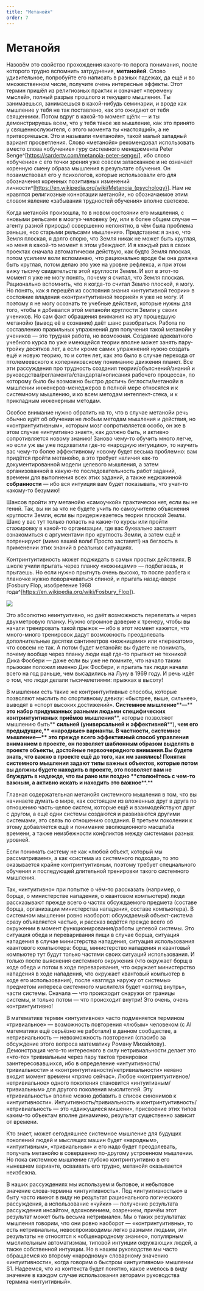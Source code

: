 ```yaml
---
title: "Метанойя"
order: 7
---
```


# Метанойя

Назовём это свойство прохождения какого-то порога понимания, после которого трудно вспомнить затруднения, **метанойей**. Слово удивительное, попробуйте его написать в разных падежах, да ещё и во множественном числе, получите очень интересные эффекты. Этот термин пришёл из религиозных практик и означает «перемену мыслей», полный разрыв прошлого и текущего мышления. Ты занимаешься, занимаешься в какой-нибудь семинарии, и вроде как мышление у тебя не так поставлено, как это ожидают от тебя священники. Потом вдруг в какой-то момент щёлк — и ты демонстрируешь всем, что у тебя такое же мышление, как это принято у священнослужителя, с этого момента ты «настоящий», а не притворяешься. Это и называли «метанойя», такой малый западный вариант просветления. Слово «метанойя» рекомендовал использовать вместо слова «обучение» гуру системного менеджмента Peter Senge^[<https://sardertv.com/metanoia-peter-senge/>], ибо слово «обучение» с его точки зрения уже совсем затасканное и не означает коренную смену образа мышления в результате обучения. Он позаимствовал его у психологов, которые использовали его для обозначения коренных позитивных изменений личности^[<https://en.wikipedia.org/wiki/Metanoia_(psychology)>]. Нам не нравятся религиозные коннотации метанойи, но обозначаемое этим словом явление «забывания трудностей обучения» вполне светское.

Когда метанойя произошла, то в новом состоянии его мышления, с «новыми рельсами в мозгу» человеку (ну, или в более общем случае — агенту разной природы) совершенно непонятно, в чём была проблема раньше, «со старыми рельсами мышления». Представим: я знаю, что Земля плоская, я долго спорю, что Земля никак не может быть круглая, но меня в какой-то момент в этом убеждают. И я каждый раз в своих проектах сначала автоматически действую, как будто Земля плоская, потом усилием воли вспоминаю, что рационально вроде бы она должна быть круглая, потом делаю это уже на уровне рефлекса, и при этом вижу тысячу свидетельств этой круглости Земли. И вот в этот-то момент я уже не могу понять, почему я считал, что Земля плоская. Рационально вспомнить, что я когда-то считал Землю плоской, я могу. Но понять, как я перешёл из состояния знания «интуитивной теории» в состояние владения «контринтуитивной теорией» я уже не могу. И поэтому я не могу осознать те учебные действия, которые нужны для того, чтобы я добивался этой метанойи круглости Земли у своих учеников. Но сам факт обращения внимания на эту прошедшую метанойю (вывод её в сознание) даёт шанс разобраться. Работа по составлению правильных упражнений для получения такой метанойи у учеников — это трудная работа, но возможная. Создание адекватного учебного курса по уже имеющейся теории вполне может занять пару-тройку десятков лет, а если кроме самих упражнений нужно создать ещё и новую теорию, то и сотен лет, как это было в случае перехода от птолемеевского к коперниковскому пониманию движения планет. Все эти рассуждения про трудность создания теории/объяснений/знаний и руководства/регламента/стандарта/«описания рабочего процесса», по которому было бы возможно быстро достичь беглости/метанойи в мышлении инженеров-менеджеров в полной мере относятся и к системному мышлению, и ко всем методам интеллект-стека, и к прикладным инженерным методам.

Особое внимание нужно обратить на то, что в случае метанойи речь обычно идёт об обучении не любым методам мышления и действия, но «контринтуитивным», которым мозг сопротивляется особо, он же в этом случае «интуитивно знает», как должно быть, и активно сопротивляется новому знанию! Заново чему-то обучить много легче, но если уж вы уже подхватили где-то «народную интуицию», то научить вас чему-то более эффективному новому будет весьма проблемно: вам придётся пройти метанойю, а это требует наличия как-то документированной модели целевого мышления, а затем организованной в какую-то последовательность работ заданий, времени для выполнения всех этих заданий, а также недюжинной **собранности** — ибо вся интуиция вам будет показывать, что учат-то какому-то безумию!

Шансов пройти эту метанойю «самоучкой» практически нет, если вы не гений. Так, вы ни за что не будете учить по самоучителю объяснения круглости Земли, если вы придерживаетесь теории плоской Земли. Шанс у вас тут только попасть на какие-то курсы или пройти стажировку в какой-то организации, где вас буквально заставят ознакомиться с аргументами про круглость Земли, а затем ещё и потренируют (мимо вашей воли! Просто заставят!) на беглость в применении этих знаний в реальных ситуациях.

Контринтуитивность может поджидать в самых простых действиях. В школе учили прыгать через планку «ножницами» — подбегаешь, и прыгаешь. Но если нужно прыгнуть очень высоко, то после разбега к планочке нужно поворачиваться спиной, и прыгать назад-вверх (Fosbury Flop, изобретение 1968 года^[<https://en.wikipedia.org/wiki/Fosbury_Flop>]).

![](/ru/systems-thinking/6.png)

Это абсолютно неинтуитивно, но даёт возможность перелетать и через двухметровую планку. Нужно огромное доверие к тренеру, чтобы вы начали тренировать такой прыжок — ибо в этот момент кажется, что много-много тренировок дадут возможность преодолевать дополнительные десятки сантиметров «ножницами» или «перекатом», что совсем не так. А потом будет метанойя: вы будете не понимать, почему вообще через планку люди ещё где-то прыгают не техникой Дика Фосбери — даже если вы уже не помните, что начало таким прыжкам положил именно Дик Фосбери, и прыгать так люди начали всего на год раньше, чем высадились на Луну в 1969 году. И речь идёт о том, что люди делали тысячелетиями: прыжках в высоту!

В мышлении есть такие же контринтуитивные способы, которые позволяют мыслить по спортивному девизу: «быстрее, выше, сильнее», выводят в «спорт высоких достижений». **Системное мышление****—** **это набор придуманных разными людьми специфических** **контринтуитивных** **приёмов** **мышления****, которые позволяют мышлению быть** **сильней (универсальней и** **эффективней****)****, чем его предыдущие,** **«****народные****»** **варианты.** **В частности, системное мышление****—** **это прежде всего эффективный способ управления вниманием в проекте, он позволяет шаблонным образом выделять в** **проекте объекты, достойные** **первоочередного** **внимания.****Вы будете знать, что важно в проекте ещё до того, как им занялись!** **Понятия системного мышления задают типы** **важных** **объектов, которые потом вы должны будете находить в** **проекте****, это позволяет вам не блуждать в надежде, что вы** **рано или поздно** **столкнётесь с чем-то важным, а активно искать и находить это важно****е****.**

Главная содержательная метанойя системного мышления в том, что вы начинаете думать о мире, как состоящем из вложенных друг в друга по отношению часть-целое систем, которые ещё и взаимодействуют друг с другом, а ещё одни системы создаются и развиваются другими системами, это связь по отношению создания. В третьем поколении к этому добавляется ещё и понимание эволюционного масштаба времени, а также неизбежности конфликтов между системами разных уровней.

Если понимать систему не как «любой объект, который мы рассматриваем», а как «система из системного подхода», то это оказывается крайне контринтуитивным, поэтому требует специального обучения и последующей длительной тренировки такого системного мышления.

Так, «интуитивно» при попытке о чём-то рассказать (например, о борще, о министерстве нападения, о квантовом компьютере) люди рассказывают прежде всего о частях обсуждаемого предмета (составе борща, организации министерства нападения, составе компьютера). В системном мышлении ровно наоборот: обсуждаемый объект-система сразу объявляется частью, и рассказ ведётся прежде всего об окружении в момент функционирования/работы целевой системы. Это ситуация обеда и переваривания пищи в случае борща, ситуация нападения в случае министерства нападения, ситуация использования квантового компьютера: борщ, министерство нападения и квантовый компьютер тут будут только частями своих ситуаций использования. И только после выяснения системного окружения (что окружает борщ в ходе обеда и потом в ходе переваривания, что окружает министерство нападения в ходе нападения, что окружает квантовый компьютер в ходе его использования), после «взгляда наружу от системы» предметом интереса системного мыслителя будет «взгляд внутрь», части системы. Сначала — что происходит снаружи от границы системы, и только потом — что происходит внутри! Это очень, очень контринтуитивно!

В математике термин «интуитивное» часто подменяется термином «тривиальное» — возможность повторения «любым» человеком (с AI математики ещё серьёзно не работали) в данном сообществе, а нетривиальность — невозможность повторения (спасибо за обсуждение этого вопроса математику Роману Михайлову). Демонстрация чего-то интересного в силу нетривиальности делает это «что-то» тривиальным через пару тактов тренировки заинтересовавшихся, ибо в определение «интуитивности/тривиальности» и «контринтуитивности/нетривиальности» неявно входит момент времени «прямо сейчас». Любое «контринтуитивное/нетривиальное» одного поколения становится «интуитивным/тривиальным» для другого поколения мыслителей. Эту «тривиальность» вполне можно добавить в список синонимов к «интуитивности». Интуитивность/тривиальность и контринтуитивность/нетривиальность — это «движущиеся мишени», присвоение этих типов каким-то объектам вполне динамично, результат существенно зависит от времени.

Кто знает, может сегодняшнее системное мышление для будущих поколений людей и мыслящих машин будет «народным», «интуитивным», «тривиальным» и его надо будет преодолевать, получать метанойю в совершенно по-другому устроенном мышлении. Но пока системное мышление глубоко контринтуитивно в его нынешнем варианте, осваивать его трудно, метанойя оказывается неизбежна.

В наших рассуждениях мы используем и бытовое, и небытовое значение слова-термина «интуитивность». Под «интуитивностью» в быту часто имеют в виду не результат рационального логического рассуждения, а использование «чуйки» — получение результата рассуждения инсайтом, вдохновением, озарением, причём этот результат может быть весьма нетривиален. Мы о таких результатах мышления говорим, что они ровно наоборот — «контринтуитивны», то есть нетривиальны, невоспроизводимы легко разными людьми, эти результаты не относятся к «общенародному знанию», популярным мыслительным автоматизмам, типовой интуиции окружающих людей, а также собственной интуиции. Но в нашем руководстве мы часто обращаемся ко второму «народному» словарному значению «интуитивности», когда говорим о быстром «интуитивном» мышлении S1. Надеемся, что из контекста будет понятно, какое имелось в виду значение в каждом случае использования авторами руководства термина «интуитивный».